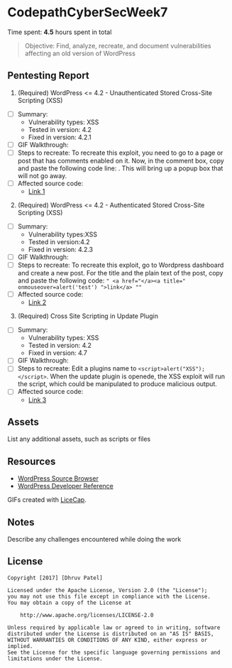 # CodepathCyberSecWeek7

Time spent: **4.5** hours spent in total

> Objective: Find, analyze, recreate, and document vulnerabilities affecting an old version of WordPress

## Pentesting Report

1. (Required) WordPress <= 4.2 - Unauthenticated Stored Cross-Site Scripting (XSS)
  - [ ] Summary: 
    - Vulnerability types: XSS
    - Tested in version: 4.2
    - Fixed in version: 4.2.1
  - [ ] GIF Walkthrough: 
  - [ ] Steps to recreate: To recreate this exploit, you need to go to a page or post that has comments enabled on it.  Now, in the comment box, copy and paste the following code line: <script>while(1){alert(document.cookie);}</script>.  This will bring up a popup box that will not go away.
  - [ ] Affected source code:
    - [Link 1](https://compsecurityconcepts.wordpress.com/tag/cross-site-scripting/)
2. (Required) WordPress <= 4.2 - Authenticated Stored Cross-Site Scripting (XSS)
  - [ ] Summary: 
    - Vulnerability types:XSS
    - Tested in version:4.2
    - Fixed in version: 4.2.3
  - [ ] GIF Walkthrough: 
  - [ ] Steps to recreate: To recreate this exploit, go to Wordpress dashboard and create a new post.  For the title and the plain text of the post, copy and paste the following code: `" <a href="</a><a title=" onmouseover=alert('test') ">link</a> ""`
  - [ ] Affected source code:
    - [Link 2](https://github.com/WordPress/WordPress/blob/master/wp-includes/shortcodes.php)
3. (Required) Cross Site Scripting in Update Plugin
  - [ ] Summary: 
    - Vulnerability types: XSS
    - Tested in version: 4.2
    - Fixed in version: 4.7
  - [ ] GIF Walkthrough: 
  - [ ] Steps to recreate: Edit a plugins name to `<script>alert("XSS");</script>`. When the update plugin is openede, the XSS exploit will run the script, which could be manipulated to produce malicious output.
  - [ ] Affected source code:
    - [Link 3](https://core.trac.wordpress.org/browser/trunk/src/wp-includes/shortcodes.php)
## Assets

List any additional assets, such as scripts or files

## Resources

- [WordPress Source Browser](https://core.trac.wordpress.org/browser/)
- [WordPress Developer Reference](https://developer.wordpress.org/reference/)

GIFs created with [LiceCap](http://www.cockos.com/licecap/).

## Notes

Describe any challenges encountered while doing the work

## License

    Copyright [2017] [Dhruv Patel]

    Licensed under the Apache License, Version 2.0 (the "License");
    you may not use this file except in compliance with the License.
    You may obtain a copy of the License at

        http://www.apache.org/licenses/LICENSE-2.0

    Unless required by applicable law or agreed to in writing, software
    distributed under the License is distributed on an "AS IS" BASIS,
    WITHOUT WARRANTIES OR CONDITIONS OF ANY KIND, either express or implied.
    See the License for the specific language governing permissions and
    limitations under the License.
